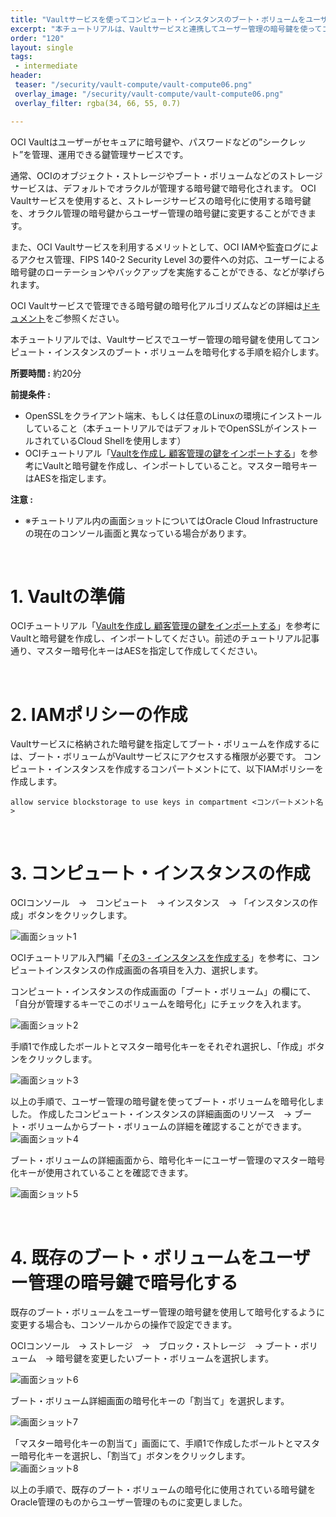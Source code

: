 ```yaml
---
title: "Vaultサービスを使ってコンピュート・インスタンスのブート・ボリュームをユーザー管理の暗号鍵で暗号化する"
excerpt: "本チュートリアルは、Vaultサービスと連携してユーザー管理の暗号鍵を使ってコンピュート・インスタンスのブート・ボリュームを暗号化する手順を紹介します。"
order: "120"
layout: single
tags:
 - intermediate
header:
 teaser: "/security/vault-compute/vault-compute06.png"
 overlay_image: "/security/vault-compute/vault-compute06.png"
 overlay_filter: rgba(34, 66, 55, 0.7)

---
```


OCI Vaultはユーザーがセキュアに暗号鍵や、パスワードなどの”シークレット”を管理、運用できる鍵管理サービスです。

通常、OCIのオブジェクト・ストレージやブート・ボリュームなどのストレージサービスは、デフォルトでオラクルが管理する暗号鍵で暗号化されます。
OCI Vaultサービスを使用すると、ストレージサービスの暗号化に使用する暗号鍵を、オラクル管理の暗号鍵からユーザー管理の暗号鍵に変更することができます。

また、OCI Vaultサービスを利用するメリットとして、OCI IAMや監査ログによるアクセス管理、FIPS 140-2 Security Level 3の要件への対応、ユーザーによる暗号鍵のローテーションやバックアップを実施することができる、などが挙げられます。

OCI Vaultサービスで管理できる暗号鍵の暗号化アルゴリズムなどの詳細は[ドキュメント](https://docs.oracle.com/ja-jp/iaas/Content/KeyManagement/Concepts/keyoverview.htm)をご参照ください。

本チュートリアルでは、Vaultサービスでユーザー管理の暗号鍵を使用してコンピュート・インスタンスのブート・ボリュームを暗号化する手順を紹介します。


**所要時間 :** 約20分

**前提条件 :**
+ OpenSSLをクライアント端末、もしくは任意のLinuxの環境にインストールしていること（本チュートリアルではデフォルトでOpenSSLがインストールされているCloud Shellを使用します）
+ OCIチュートリアル「[Vaultを作成し 顧客管理の鍵をインポートする](/ocitutorials/security/vault-setup/)」を参考にVaultと暗号鍵を作成し、インポートしていること。マスター暗号キーはAESを指定します。

**注意 :**
+ ※チュートリアル内の画面ショットについてはOracle Cloud Infrastructureの現在のコンソール画面と異なっている場合があります。

<br>


# 1. Vaultの準備
OCIチュートリアル「[Vaultを作成し 顧客管理の鍵をインポートする](/ocitutorials/security/vault-setup/)」を参考にVaultと暗号鍵を作成し、インポートしてください。前述のチュートリアル記事通り、マスター暗号化キーはAESを指定して作成してください。

<br>

# 2. IAMポリシーの作成

Vaultサービスに格納された暗号鍵を指定してブート・ボリュームを作成するには、ブート・ボリュームがVaultサービスにアクセスする権限が必要です。
コンピュート・インスタンスを作成するコンパートメントにて、以下IAMポリシーを作成します。

```
allow service blockstorage to use keys in compartment <コンパートメント名>
```

<br>

# 3. コンピュート・インスタンスの作成

OCIコンソール　→　コンピュート　→ インスタンス　→ 「インスタンスの作成」ボタンをクリックします。

 ![画面ショット1](vault-compute01.png)


OCIチュートリアル入門編「[その3 - インスタンスを作成する](/ocitutorials/beginners/creating-compute-instance/#anchor1)」を参考に、コンピュートインスタンスの作成画面の各項目を入力、選択します。

コンピュート・インスタンスの作成画面の「ブート・ボリューム」の欄にて、「自分が管理するキーでこのボリュームを暗号化」にチェックを入れます。
 
 ![画面ショット2](vault-compute02.png)

手順1で作成したボールトとマスター暗号化キーをそれぞれ選択し、「作成」ボタンをクリックします。

 ![画面ショット3](vault-compute03.png)

以上の手順で、ユーザー管理の暗号鍵を使ってブート・ボリュームを暗号化しました。
作成したコンピュート・インスタンスの詳細画面のリソース　→ ブート・ボリュームからブート・ボリュームの詳細を確認することができます。
　
 ![画面ショット4](vault-compute04.png)

ブート・ボリュームの詳細画面から、暗号化キーにユーザー管理のマスター暗号化キーが使用されていることを確認できます。

 ![画面ショット5](vault-compute05.png)

<br>


# 4. 既存のブート・ボリュームをユーザー管理の暗号鍵で暗号化する

既存のブート・ボリュームをユーザー管理の暗号鍵を使用して暗号化するように変更する場合も、コンソールからの操作で設定できます。

OCIコンソール　→ ストレージ　→　ブロック・ストレージ　→ ブート・ボリューム　→ 暗号鍵を変更したいブート・ボリュームを選択します。
 
 ![画面ショット6](vault-compute06.png)

ブート・ボリューム詳細画面の暗号化キーの「割当て」を選択します。

 ![画面ショット7](vault-compute07.png)

「マスター暗号化キーの割当て」画面にて、手順1で作成したボールトとマスター暗号化キーを選択し、「割当て」ボタンをクリックします。
　
![画面ショット8](vault-compute08.png)

以上の手順で、既存のブート・ボリュームの暗号化に使用されている暗号鍵をOracle管理のものからユーザー管理のものに変更しました。
